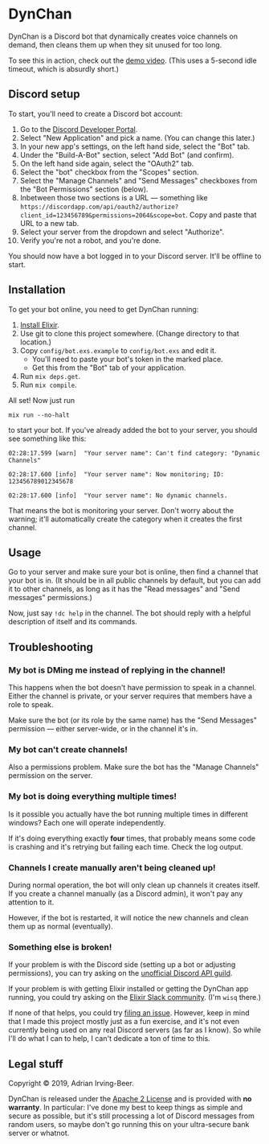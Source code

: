# DynChan

DynChan is a Discord bot that dynamically creates voice channels on demand, then cleans them up when they sit unused for too long.

To see this in action, check out the [demo video](https://raw.githubusercontent.com/wisq/dyn_chan/master/demo.mp4).  (This uses a 5-second idle timeout, which is absurdly short.)

## Discord setup

To start, you'll need to create a Discord bot account:

1. Go to the [Discord Developer Portal](https://discordapp.com/developers/applications/).
2. Select "New Application" and pick a name.  (You can change this later.)
3. In your new app's settings, on the left hand side, select the "Bot" tab.
4. Under the "Build-A-Bot" section, select "Add Bot" (and confirm).
5. On the left hand side again, select the "OAuth2" tab.
6. Select the "bot" checkbox from the "Scopes" section.
7. Select the "Manage Channels" and "Send Messages" checkboxes from the "Bot Permissions" section (below).
8. Inbetween those two sections is a URL — something like `https://discordapp.com/api/oauth2/authorize?client_id=123456789&permissions=2064&scope=bot`.  Copy and paste that URL to a new tab.
9. Select your server from the dropdown and select "Authorize".
10. Verify you're not a robot, and you're done.

You should now have a bot logged in to your Discord server.  It'll be offline to start.

## Installation

To get your bot online, you need to get DynChan running:

1. [Install Elixir](https://elixir-lang.org/install.html).
2. Use git to clone this project somewhere.  (Change directory to that location.)
3. Copy `config/bot.exs.example` to `config/bot.exs` and edit it.
    * You'll need to paste your bot's token in the marked place.
    * Get this from the "Bot" tab of your application.
4. Run `mix deps.get`.
5. Run `mix compile`.

All set!  Now just run

```
mix run --no-halt
```

to start your bot.  If you've already added the bot to your server, you should see something like this:

```
02:28:17.599 [warn]  "Your server name": Can't find category: "Dynamic Channels"

02:28:17.600 [info]  "Your server name": Now monitoring; ID: 123456789012345678

02:28:17.600 [info]  "Your server name": No dynamic channels.
```

That means the bot is monitoring your server.  Don't worry about the warning; it'll automatically create the category when it creates the first channel.

## Usage

Go to your server and make sure your bot is online, then find a channel that your bot is in.  (It should be in all public channels by default, but you can add it to other channels, as long as it has the "Read messages" and "Send messages" permissions.)

Now, just say `!dc help` in the channel.  The bot should reply with a helpful description of itself and its commands.

## Troubleshooting

### My bot is DMing me instead of replying in the channel!

This happens when the bot doesn't have permission to speak in a channel.  Either the channel is private, or your server requires that members have a role to speak.

Make sure the bot (or its role by the same name) has the "Send Messages" permission — either server-wide, or in the channel it's in.

### My bot can't create channels!

Also a permissions problem.  Make sure the bot has the "Manage Channels" permission on the server.

### My bot is doing everything multiple times!

Is it possible you actually have the bot running multiple times in different windows?  Each one will operate independently.

If it's doing everything exactly **four** times, that probably means some code is crashing and it's retrying but failing each time.  Check the log output.

### Channels I create manually aren't being cleaned up!

During normal operation, the bot will only clean up channels it creates itself.  If you create a channel manually (as a Discord admin), it won't pay any attention to it.

However, if the bot is restarted, it will notice the new channels and clean them up as normal (eventually).

### Something else is broken!

If your problem is with the Discord side (setting up a bot or adjusting permissions), you can try asking on the [unofficial Discord API guild](https://discord.gg/2Bgn8nW).

If your problem is with getting Elixir installed or getting the DynChan app running, you could try asking on the [Elixir Slack community](https://elixir-slackin.herokuapp.com/).  (I'm `wisq` there.)

If none of that helps, you could try [filing an issue](../../issues).  However, keep in mind that I made this project mostly just as a fun exercise, and it's not even currently being used on any real Discord servers (as far as I know).  So while I'll do what I can to help, I can't dedicate a ton of time to this.

## Legal stuff

Copyright © 2019, Adrian Irving-Beer.

DynChan is released under the [Apache 2 License](../../blob/master/LICENSE) and is provided with **no warranty**.  In particular: I've done my best to keep things as simple and secure as possible, but it's still processing a lot of Discord messages from random users, so maybe don't go running this on your ultra-secure bank server or whatnot.

